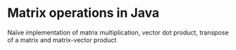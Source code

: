 # Matrix operations in Java

Naïve implementation of matrix multiplication, vector dot product, transpose of a matrix and matrix-vector product
